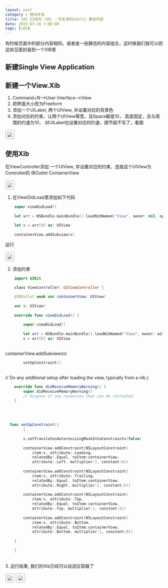 ```yaml
---
layout: post
category : 移动开发
title: iOS UI系列 (四) ：可复用的Xib(1) 静态内容 
date: 2015-07-28 7:00:00
tags: [iOS]
---
```

<style>
img {
  max-width: 700px;
  border: solid 2px #ccc;
  padding: 5px;
  border-radius:5px;
}
</style>




有时候页面中的部分内容相同，或者是一些静态的内容组合，这时候我们就可以把这些见面封装到一个XIB里

## 新建Single View Application

## 新建一个View.Xib

1. Command+N-->User Interface-->View
2. 把界面大小改为Freeform
3. 添加一个UILabel, 两个UIView, 并设置对应的背景色
4. 添加对应的约束，让两个UIView等宽，且Space都是10， 高度固定，且与周围的约速为10， 对UILabel也设置对应的约速，细节就不写了，看图

<img class="img-responsive" src="https://cdn.jsdelivr.net/gh/wangdeshui/blogpics@master/ios/UI/4/1.png" />


## 使用Xib

在ViewController添加 一个UIView, 并设置对应的约束，连接这个UIView为Controller的 IBOutlet ContainerView


<img class="img-responsive" src="https://cdn.jsdelivr.net/gh/wangdeshui/blogpics@master/ios/UI/4/2.png" />

1. 在ViewDidLoad里添加如下代码


```swift
	super.viewDidLoad()
	        
	let arr = NSBundle.mainBundle().loadNibNamed("View", owner: nil, options: nil)

	let v = arr[0] as! UIView
	        
	containerView.addSubview(v)
```


运行

<img class="img-responsive" src="https://cdn.jsdelivr.net/gh/wangdeshui/blogpics@master/ios/UI/4/3.png" />



2. 添加约束



```swift
	import UIKit

	class ViewController: UIViewController {

    @IBOutlet weak var containerView: UIView!
    
    var v: UIView!
    
    override func viewDidLoad() {
        
        super.viewDidLoad()
        
        let arr = NSBundle.mainBundle().loadNibNamed("View", owner: nil, options: nil)
        v = arr[0] as! UIView
```


​	        
​	        containerView.addSubview(v)
​	        
```swift
        setUpConstraint()
```


​	        
​	        // Do any additional setup after loading the view, typically from a nib.
​	    }
​	    
```swift
    override func didReceiveMemoryWarning() {
        super.didReceiveMemoryWarning()
        // Dispose of any resources that can be recreated.
    }
```


​	    
​	  
```swift
  func setUpConstraint()
	    {
	              
		v.setTranslatesAutoresizingMaskIntoConstraints(false)
        
        containerView.addConstraint(NSLayoutConstraint(
            item:v, attribute:.Leading,
            relatedBy:.Equal, toItem:containerView,
            attribute:.Left, multiplier:1, constant:0))
        
        containerView.addConstraint(NSLayoutConstraint(
            item:v, attribute:.Trailing,
            relatedBy:.Equal, toItem:containerView,
            attribute:.Right, multiplier:1, constant:0))
        
        containerView.addConstraint(NSLayoutConstraint(
            item:v, attribute:.Top,
            relatedBy:.Equal, toItem:containerView,
            attribute:.Top, multiplier:1, constant:0))
        
        containerView.addConstraint(NSLayoutConstraint(
            item:v, attribute:.Bottom,
            relatedBy:.Equal, toItem:containerView,
            attribute:.Bottom, multiplier:1, constant:0))
        
    }	    
    
	}
```


​	
3. 运行结果, 我们的Xib已经可以自适应容器了

<img class="img-responsive" src="https://cdn.jsdelivr.net/gh/wangdeshui/blogpics@master/ios/UI/4/4.png" />
<img  class="img-responsive" src="https://cdn.jsdelivr.net/gh/wangdeshui/blogpics@master/ios/UI/4/5.png"/>


​    
​    